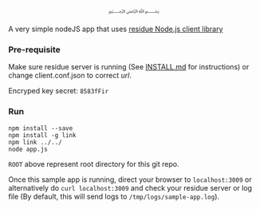 <p align="center">
  ﷽
</p>

A very simple nodeJS app that uses [residue Node.js client library](https://www.npmjs.com/package/residue)

### Pre-requisite
Make sure residue server is running (See [INSTALL.md](https://github.com/abumq/residue/tree/master/docs/INSTALL.md) for instructions) or change client.conf.json to correct _url_.

Encryped key secret: `8583fFir`

### Run
```
npm install --save
npm install -g link
npm link ../../
node app.js
```

`ROOT` above represent root directory for this git repo.

Once this sample app is running, direct your browser to `localhost:3009` or alternatively do `curl localhost:3009` and check your residue server or log file (By default, this will send logs to `/tmp/logs/sample-app.log`).

